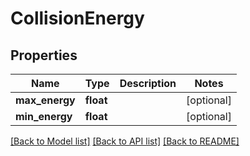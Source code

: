# CollisionEnergy

## Properties
Name | Type | Description | Notes
------------ | ------------- | ------------- | -------------
**max_energy** | **float** |  | [optional] 
**min_energy** | **float** |  | [optional] 

[[Back to Model list]](../README.md#documentation-for-models) [[Back to API list]](../README.md#documentation-for-api-endpoints) [[Back to README]](../README.md)


